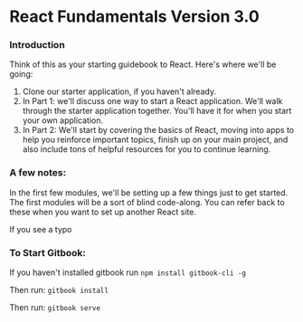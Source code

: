 # React Fundamentals Version 3.0

### Introduction

Think of this as your starting guidebook to React. Here's where we'll be going:

1. Clone our starter application, if you haven't already. 
2. In Part 1: we'll discuss one way to start a React application. We'll walk through the starter application together. You'll have it for when you start your own application. 
3. In Part 2: We'll start by covering the basics of React, moving into apps to help you reinforce important topics, finish up on your main project, and also include tons of helpful resources for you to continue learning.

### A few notes:

In the first few modules, we'll be setting up a few things just to get started. The first modules will be a sort of blind code-along. You can refer back to these when you want to set up another React site.

If you see a typo

### To Start Gitbook: 

If you haven't installed gitbook run 
`npm install gitbook-cli -g`

Then run: 
`gitbook install`

Then run:
`gitbook serve`